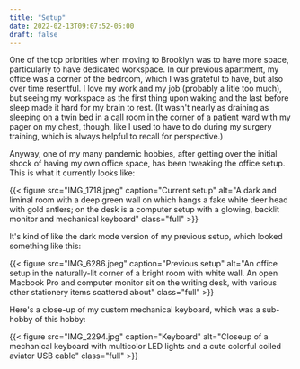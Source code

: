 ```yaml
---
title: "Setup"
date: 2022-02-13T09:07:52-05:00
draft: false
---
```


One of the top priorities when moving to Brooklyn was to have more space, particularly to have dedicated workspace. In our previous apartment, my office was a corner of the bedroom, which I was grateful to have, but also over time resentful. I love my work and my job (probably a litle too much), but seeing my workspace as the  first thing upon waking and the last before sleep made it hard for my brain to rest. (It wasn't nearly as draining as sleeping on a twin bed in a call room in the corner of a patient ward with my pager on my chest, though, like I used to have to do during my surgery training, which is always helpful to recall for perspective.)

Anyway, one of my many pandemic hobbies, after getting over the initial shock of having my own office space, has been tweaking the office setup. This is what it currently looks like:

{{< figure src="IMG_1718.jpeg" caption="Current setup" alt="A dark and liminal room with a deep green wall on which hangs a fake white deer head with gold antlers; on the desk is a computer setup with a glowing, backlit monitor and mechanical keyboard" class="full" >}}

It's kind of like the dark mode version of my previous setup, which looked something like this:

{{< figure src="IMG_6286.jpeg" caption="Previous setup" alt="An office setup in the naturally-lit corner of a bright room with white wall. An open Macbook Pro and computer monitor sit on the writing desk, with various other stationery items scattered about" class="full" >}}

Here's a close-up of my custom mechanical keyboard, which was a sub-hobby of this hobby:

{{< figure src="IMG_2294.jpg" caption="Keyboard" alt="Closeup of a mechanical keyboard with multicolor LED lights and a cute colorful coiled aviator USB cable" class="full" >}}


